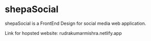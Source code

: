 # shepaSocial
shepaSocial is a FrontEnd Design for social media web application.

Link for hopsted website: rudrakumarmishra.netlify.app
